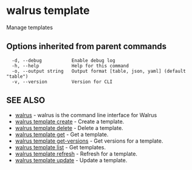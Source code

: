 # walrus template

Manage templates

## Options inherited from parent commands

```
  -d, --debug           Enable debug log
  -h, --help            Help for this command
  -o, --output string   Output format [table, json, yaml] (default "table")
  -v, --version         Version for CLI
```

## SEE ALSO

* [walrus](../walrus)	 - walrus is the command line interface for Walrus
* [walrus template create](walrus_template_create)	 - Create a template.
* [walrus template delete](walrus_template_delete)	 - Delete a template.
* [walrus template get](walrus_template_get)	 - Get a template.
* [walrus template get-versions](walrus_template_get-versions)	 - Get versions for a template.
* [walrus template list](walrus_template_list)	 - Get templates.
* [walrus template refresh](walrus_template_refresh)	 - Refresh for a template.
* [walrus template update](walrus_template_update)	 - Update a template.

